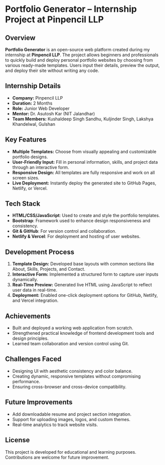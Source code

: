 <!DOCTYPE html>
<html lang="en">
<head>
    <meta charset="UTF-8">
    <meta name="viewport" content="width=device-width, initial-scale=1.0">
</head>
<body>

<h1>Portfolio Generator – Internship Project at Pinpencil LLP</h1>

<h2>Overview</h2>
<p><strong>Portfolio Generator</strong> is an open-source web platform created during my internship at <strong>Pinpencil LLP</strong>. The project allows beginners and professionals to quickly build and deploy personal portfolio websites by choosing from various ready-made templates. Users input their details, preview the output, and deploy their site without writing any code.</p>

<h2>Internship Details</h2>
<ul>
    <li><strong>Company:</strong> Pinpencil LLP</li>
    <li><strong>Duration:</strong> 2 Months</li>
    <li><strong>Role:</strong> Junior Web Developer</li>
    <li><strong>Mentor:</strong> Dr. Asutosh Kar (NIT Jalandhar)</li>
    <li><strong>Team Members:</strong> Kushaldeep Singh Sandhu, Kuljinder Singh, Lakshya Khandelwal, Gulshan</li>
</ul>

<h2>Key Features</h2>
<ul>
    <li><strong>Multiple Templates:</strong> Choose from visually appealing and customizable portfolio designs.</li>
    <li><strong>User-Friendly Input:</strong> Fill in personal information, skills, and project data through an interactive form.</li>
    <li><strong>Responsive Design:</strong> All templates are fully responsive and work on all screen sizes.</li>
    <li><strong>Live Deployment:</strong> Instantly deploy the generated site to GitHub Pages, Netlify, or Vercel.</li>
</ul>

<h2>Tech Stack</h2>
<ul>
    <li><strong>HTML/CSS/JavaScript</strong>: Used to create and style the portfolio templates.</li>
    <li><strong>Bootstrap</strong>: Framework used to enhance design responsiveness and consistency.</li>
    <li><strong>Git & GitHub</strong>: For version control and collaboration.</li>
    <li><strong>Netlify & Vercel</strong>: For deployment and hosting of user websites.</li>
</ul>

<h2>Development Process</h2>
<ol>
    <li><strong>Template Design:</strong> Developed base layouts with common sections like About, Skills, Projects, and Contact.</li>
    <li><strong>Interactive Form:</strong> Implemented a structured form to capture user inputs dynamically.</li>
    <li><strong>Real-Time Preview:</strong> Generated live HTML using JavaScript to reflect user data in real-time.</li>
    <li><strong>Deployment:</strong> Enabled one-click deployment options for GitHub, Netlify, and Vercel integration.</li>
</ol>

<h2>Achievements</h2>
<ul>
    <li>Built and deployed a working web application from scratch.</li>
    <li>Strengthened practical knowledge of frontend development tools and design principles.</li>
    <li>Learned team collaboration and version control using Git.</li>
</ul>

<h2>Challenges Faced</h2>
<ul>
    <li>Designing UI with aesthetic consistency and color balance.</li>
    <li>Creating dynamic, responsive templates without compromising performance.</li>
    <li>Ensuring cross-browser and cross-device compatibility.</li>
</ul>

<h2>Future Improvements</h2>
<ul>
    <li>Add downloadable resume and project section integration.</li>
    <li>Support for uploading images, logos, and custom themes.</li>
    <li>Real-time analytics to track website visits.</li>
</ul>

<h2>License</h2>
<p>This project is developed for educational and learning purposes. Contributions are welcome for future improvement.</p>

</body>
</html>
